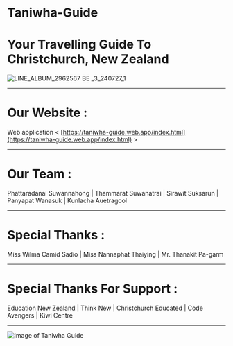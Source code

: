 
# Taniwha-Guide
# Your Travelling Guide To Christchurch, New Zealand

![LINE_ALBUM_2962567 BE _3_240727_1](https://github.com/user-attachments/assets/640bb278-8701-4176-b8da-b99d764f058d)

-------------------------------------------------------------------------------------------

# Our Website :
Web application 
   < [https://taniwha-guide.web.app/index.html](https://taniwha-guide.web.app/index.html) >

-------------------------------------------------------------------------------------------

# Our Team :
Phattaradanai Suwannahong | Thammarat Suwanatrai | Sirawit Suksarun | Panyapat Wanasuk | Kunlacha Auetragool

----------------------------------------------------------------------------------------

# Special Thanks :
Miss Wilma Camid Sadio | Miss Nannaphat Thaiying | Mr. Thanakit Pa-garm 

----------------------------------------------------------------------------------------

# Special Thanks For Support :                                    
Education New Zealand | Think New | Christchurch Educated | Code Avengers | Kiwi Centre           

----------------------------------------------------------------------------------------

![Image of Taniwha Guide]([https://taniwha-guide.web.app/S__3489800.jpg](https://docplantproject.web.app/SMTE.png))
